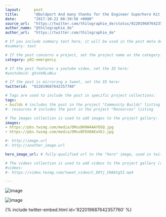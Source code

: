 ```yaml
---
layout:      post
title:       "@boldport And many thanks for the Engineer Superhero Kit, @boldport !"
date:        "2017-10-22 08:39:58 +0000"
source_url:  "https://twitter.com/thilographie_de/status/922019687642357760"
author_name: "@thilographie_de"
author_url:  "https://twitter.com/thilographie_de"

# If you include summary text here, it will be used in the post meta description instead of an excerpt from the post body
#summary: text

# If the post concerns a project, set the project name as the category:
category: p02-emergency

# If the post features a youtube video, set the ID here:
#youtubeid: gXsVeNLuWLw

# If the post is mirroring a tweet, set the ID here:
twitterid:  "922019687642357760"

# Tags are used to include the post in specific project collections:
tags:
- builds # includes the post in the project "Community Builds" listing
#- resources # includes the post in the project "Resources" listing

# The images collection is used to add images to the project gallery:
images:
- https://pbs.twimg.com/media/DMusBH9W4AAYOSQ.jpg
- https://pbs.twimg.com/media/DMusBFDX0AEoVkJ.jpg

#- http://image.url
#- http://another_image.url

hero_image_url: # fully-qualified url to the "hero" image, used in twitter cards for example

# The videos collection is used to add videos to the project gallery (currently only mp4):
#videos:
#- https://video.twimg.com/tweet_video/C_8OYj_V0AAtg5I.mp4

---
```


![image](https://pbs.twimg.com/media/DMusBH9W4AAYOSQ.jpg)

![image](https://pbs.twimg.com/media/DMusBFDX0AEoVkJ.jpg)

{% include twitter-embed.html id='922019687642357760' %}


